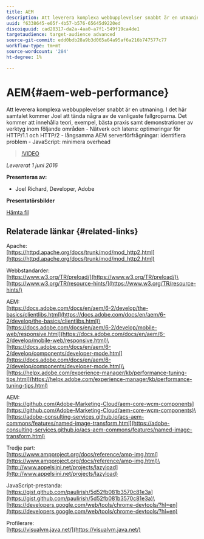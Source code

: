 ```yaml
---
title: AEM
description: Att leverera komplexa webbupplevelser snabbt är en utmaning. I det här samtalet kommer Joel att tända några av de vanligaste fallgroparna. Det kommer att omfatta teori, exempel, bästa praxis samt demonstration av verktyg.
uuid: f6338645-e05f-4b57-b576-65645d9220ed
discoiquuid: cad28317-da2a-4aa0-a7f1-549f19ca4de1
targetaudience: target-audience advanced
source-git-commit: edd0bdb28a9b3d065a64a95af6a216b747577c77
workflow-type: tm+mt
source-wordcount: '284'
ht-degree: 1%

---
```


# AEM{#aem-web-performance}

Att leverera komplexa webbupplevelser snabbt är en utmaning. I det här samtalet kommer Joel att tända några av de vanligaste fallgroparna. Det kommer att innehålla teori, exempel, bästa praxis samt demonstrationer av verktyg inom följande områden - Nätverk och latens: optimeringar för HTTP/1.1 och HTTP/2 - långsamma AEM serverförfrågningar: identifiera problem - JavaScript: minimera overhead

>[!VIDEO](https://video.tv.adobe.com/v/19296/?quality=9)

*Levererat 1 juni 2016*

**Presenteras av:**

* Joel Richard, Developer, Adobe

**Presentatörsbilder**

[Hämta fil](assets/aem-gems-060116-web-performance.pdf)

## Relaterade länkar {#related-links}

Apache:\
[https://httpd.apache.org/docs/trunk/mod/mod_http2.html](https://httpd.apache.org/docs/trunk/mod/mod_http2.html)

Webbstandarder:\
[https://www.w3.org/TR/preload/](https://www.w3.org/TR/preload/)\
[https://www.w3.org/TR/resource-hints/](https://www.w3.org/TR/resource-hints/)

AEM:\
[https://docs.adobe.com/docs/en/aem/6-2/develop/the-basics/clientlibs.html](https://docs.adobe.com/docs/en/aem/6-2/develop/the-basics/clientlibs.html)\
[https://docs.adobe.com/docs/en/aem/6-2/develop/mobile-web/responsive.html](https://docs.adobe.com/docs/en/aem/6-2/develop/mobile-web/responsive.html)\
[https://docs.adobe.com/docs/en/aem/6-2/develop/components/developer-mode.html](https://docs.adobe.com/docs/en/aem/6-2/develop/components/developer-mode.html)\
[https://helpx.adobe.com/experience-manager/kb/performance-tuning-tips.html](https://helpx.adobe.com/experience-manager/kb/performance-tuning-tips.html)

AEM:\
[https://github.com/Adobe-Marketing-Cloud/aem-core-wcm-components](https://github.com/Adobe-Marketing-Cloud/aem-core-wcm-components)\
[https://adobe-consulting-services.github.io/acs-aem-commons/features/named-image-transform.html](https://adobe-consulting-services.github.io/acs-aem-commons/features/named-image-transform.html)

Tredje part:\
[https://www.ampproject.org/docs/reference/amp-img.html](https://www.ampproject.org/docs/reference/amp-img.html)\
[http://www.appelsiini.net/projects/lazyload](http://www.appelsiini.net/projects/lazyload)

JavaScript-prestanda:\
[https://gist.github.com/paulirish/5d52fb081b3570c81e3a](https://gist.github.com/paulirish/5d52fb081b3570c81e3a)\
[https://developers.google.com/web/tools/chrome-devtools/?hl=en](https://developers.google.com/web/tools/chrome-devtools/?hl=en)

Profilerare:\
[https://visualvm.java.net/](https://visualvm.java.net/)

<!--
[Get back to the Overview](https://helpx.adobe.com/experience-manager/kt/eseminars/gems/aem-index.html)
-->
